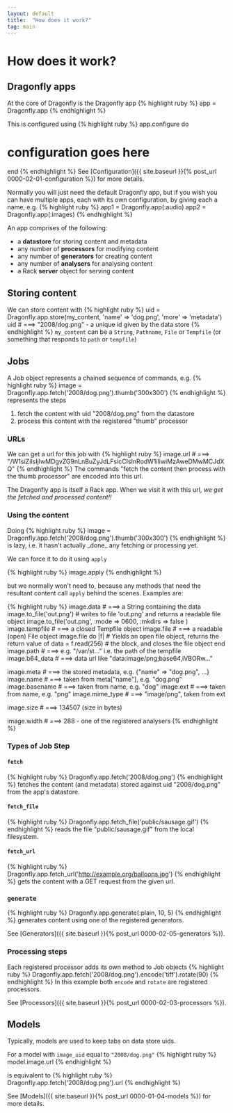 ```yaml
---
layout: default
title:  "How does it work?"
tag: main
---
```


# How does it work?
## Dragonfly apps
At the core of Dragonfly is the Dragonfly app
{% highlight ruby %}
app = Dragonfly.app
{% endhighlight %}

This is configured using
{% highlight ruby %}
app.configure do
  # configuration goes here
end
{% endhighlight %}
See [Configuration]({{ site.baseurl }}{% post_url 0000-02-01-configuration %}) for more details.

Normally you will just need the default Dragonfly app, but if you wish you can have multiple apps, each with its own configuration, by giving each a name, e.g.
{% highlight ruby %}
app1 = Dragonfly.app(:audio)
app2 = Dragonfly.app(:images)
{% endhighlight %}

An app comprises of the following:

  - a **datastore** for storing content and metadata
  - any number of **processors** for modifying content
  - any number of **generators** for creating content
  - any number of **analysers** for analysing content
  - a Rack **server** object for serving content

## Storing content
We can store content with
{% highlight ruby %}
uid = Dragonfly.app.store(my_content, 'name' => 'dog.png', 'more' => 'metadata')
uid   # ===> "2008/dog.png"  - a unique id given by the data store
{% endhighlight %}
`my_content` can be a `String`, `Pathname`, `File` or `Tempfile` (or something that responds to `path` or `tempfile`)

## Jobs
A Job object represents a chained sequence of commands, e.g.
{% highlight ruby %}
image = Dragonfly.app.fetch('2008/dog.png').thumb('300x300')
{% endhighlight %}
represents the steps

  1. fetch the content with uid "2008/dog.png" from the datastore
  2. process this content with the registered "thumb" processor

### URLs
We can get a url for this job with
{% highlight ruby %}
image.url   # ===> "/W1siZiIsIjIwMDgvZG9nLnBuZyJdLFsicCIsInRodW1iIiwiMzAweDMwMCJdXQ"
{% endhighlight %}
The commands "fetch the content then process with the thumb processor" are encoded into this url.

The Dragonfly app is itself a Rack app. When we visit it with this url, _we get the fetched and processed content!!_

<h3 id="using-content">Using the content</h3>
Doing
{% highlight ruby %}
image = Dragonfly.app.fetch('2008/dog.png').thumb('300x300')
{% endhighlight %}
is lazy, i.e. it hasn't actually _done_ any fetching or processing yet.

We can force it to do it using `apply`

{% highlight ruby %}
image.apply
{% endhighlight %}

but we normally won't need to, because any methods that need the resultant content call `apply` behind the scenes. Examples are:

{% highlight ruby %}
image.data                   # ===> a String containing the data
image.to_file('out.png')     # writes to file 'out.png' and returns a readable file object
image.to_file('out.png',
  :mode => 0600,
  :mkdirs => false
)
image.tempfile               # ===> a closed Tempfile object
image.file                   # ===> a readable (open) File object
image.file do |f|            # Yields an open file object, returns the return value of
  data = f.read(256)         #  the block, and closes the file object
end
image.path                   # ===> e.g. "/var/st..." i.e. the path of the tempfile
image.b64_data               # ===> data url like "data:image/png;base64,iVBORw..."

image.meta                   # ===> the stored metadata, e.g. {"name" => "dog.png", ...}
image.name                   # ===> taken from meta["name"], e.g. "dog.png"
image.basename               # ===> taken from name, e.g. "dog"
image.ext                    # ===> taken from name, e.g. "png"
image.mime_type              # ===> "image/png", taken from ext

image.size                   # ===> 134507 (size in bytes)

image.width                  # ===> 288 - one of the registered analysers
{% endhighlight %}

### Types of Job Step
#### `fetch`
{% highlight ruby %}
Dragonfly.app.fetch('2008/dog.png')
{% endhighlight %}
fetches the content (and metadata) stored against uid "2008/dog.png" from the app's datastore.

#### `fetch_file`
{% highlight ruby %}
Dragonfly.app.fetch_file('public/sausage.gif')
{% endhighlight %}
reads the file "public/sausage.gif" from the local filesystem.

#### `fetch_url`
{% highlight ruby %}
Dragonfly.app.fetch_url('http://example.org/balloons.jpg')
{% endhighlight %}
gets the content with a GET request from the given url.

### `generate`
{% highlight ruby %}
Dragonfly.app.generate(:plain, 10, 5)
{% endhighlight %}
generates content using one of the registered generators.

See [Generators]({{ site.baseurl }}{% post_url 0000-02-05-generators %}).

### Processing steps
Each registered processor adds its own method to Job objects
{% highlight ruby %}
Dragonfly.app.fetch('2008/dog.png').encode('tiff').rotate(90)
{% endhighlight %}
In this example both `encode` and `rotate` are registered processors.

See [Processors]({{ site.baseurl }}{% post_url 0000-02-03-processors %}).

## Models
Typically, models are used to keep tabs on data store uids.

For a model with `image_uid` equal to `"2008/dog.png"`
{% highlight ruby %}
model.image.url
{% endhighlight %}

is equivalent to
{% highlight ruby %}
Dragonfly.app.fetch('2008/dog.png').url
{% endhighlight %}

See [Models]({{ site.baseurl }}{% post_url 0000-01-04-models %}) for more details.
